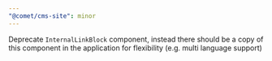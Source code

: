 ```yaml
---
"@comet/cms-site": minor
---
```


Deprecate `InternalLinkBlock` component, instead there should be a copy of this component in the application for flexibility (e.g. multi language support)
